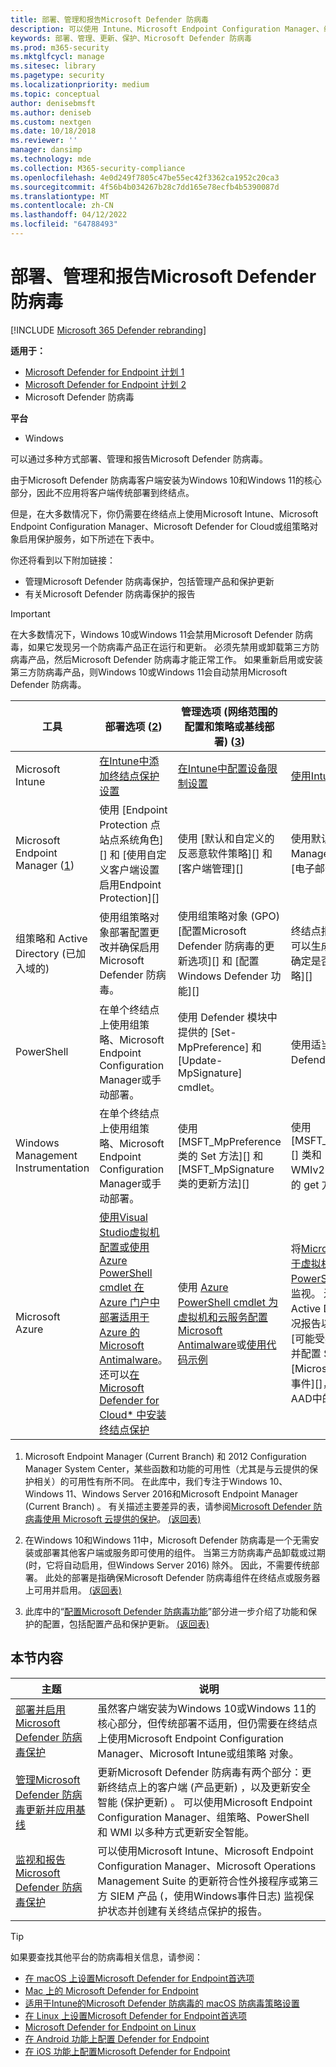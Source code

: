 ```yaml
---
title: 部署、管理和报告Microsoft Defender 防病毒
description: 可以使用 Intune、Microsoft Endpoint Configuration Manager、组策略、PowerShell 或 WMI 部署和管理Microsoft Defender 防病毒
keywords: 部署、管理、更新、保护、Microsoft Defender 防病毒
ms.prod: m365-security
ms.mktglfcycl: manage
ms.sitesec: library
ms.pagetype: security
ms.localizationpriority: medium
ms.topic: conceptual
author: denisebmsft
ms.author: deniseb
ms.custom: nextgen
ms.date: 10/18/2018
ms.reviewer: ''
manager: dansimp
ms.technology: mde
ms.collection: M365-security-compliance
ms.openlocfilehash: 4e0d249f7805c47be55ec42f3362ca1952c20ca3
ms.sourcegitcommit: 4f56b4b034267b28c7dd165e78ecfb4b5390087d
ms.translationtype: MT
ms.contentlocale: zh-CN
ms.lasthandoff: 04/12/2022
ms.locfileid: "64788493"
---
```

# <a name="deploy-manage-and-report-on-microsoft-defender-antivirus"></a>部署、管理和报告Microsoft Defender 防病毒

[!INCLUDE [Microsoft 365 Defender rebranding](../../includes/microsoft-defender.md)]


**适用于：**

- [Microsoft Defender for Endpoint 计划 1](https://go.microsoft.com/fwlink/p/?linkid=2154037)
- [Microsoft Defender for Endpoint 计划 2](https://go.microsoft.com/fwlink/p/?linkid=2154037)
- Microsoft Defender 防病毒 

**平台**
- Windows

可以通过多种方式部署、管理和报告Microsoft Defender 防病毒。

由于Microsoft Defender 防病毒客户端安装为Windows 10和Windows 11的核心部分，因此不应用将客户端传统部署到终结点。

但是，在大多数情况下，你仍需要在终结点上使用Microsoft Intune、Microsoft Endpoint Configuration Manager、Microsoft Defender for Cloud或组策略对象启用保护服务，如下所述在下表中。

你还将看到以下附加链接：

- 管理Microsoft Defender 防病毒保护，包括管理产品和保护更新
- 有关Microsoft Defender 防病毒保护的报告

> [!IMPORTANT]
> 在大多数情况下，Windows 10或Windows 11会禁用Microsoft Defender 防病毒，如果它发现另一个防病毒产品正在运行和更新。 必须先禁用或卸载第三方防病毒产品，然后Microsoft Defender 防病毒才能正常工作。 如果重新启用或安装第三方防病毒产品，则Windows 10或Windows 11会自动禁用Microsoft Defender 防病毒。

工具|部署选项 (<a href="#fn2" id="ref2">2</a>) |管理选项 (网络范围的配置和策略或基线部署)  ([3](#fn3)) |报告选项
---|---|---|---
Microsoft Intune|[在Intune中添加终结点保护设置](/intune/endpoint-protection-configure)|[在Intune中配置设备限制设置](/intune/device-restrictions-configure)| [使用Intune控制台管理设备](/intune/device-management)
Microsoft Endpoint Manager ([1](#fn1)) |使用 [Endpoint Protection 点站点系统角色][] 和 [使用自定义客户端设置启用Endpoint Protection][]|使用 [默认和自定义的反恶意软件策略][] 和 [客户端管理][]|使用默认 [Configuration Manager 监视工作区][] 和 [电子邮件警报][]
组策略和 Active Directory (已加入域的) |使用组策略对象部署配置更改并确保启用Microsoft Defender 防病毒。|使用组策略对象 (GPO) [配置Microsoft Defender 防病毒的更新选项][] 和 [配置 Windows Defender 功能][]|终结点报告不适用于组策略。 可以生成 [组策略的列表，以确定是否未应用任何设置或策略][]
PowerShell|在单个终结点上使用组策略、Microsoft Endpoint Configuration Manager或手动部署。|使用 Defender 模块中提供的 [Set-MpPreference] 和 [Update-MpSignature] cmdlet。|使用适当的 [Get- cmdlet 在 Defender 模块中可用][]
Windows Management Instrumentation|在单个终结点上使用组策略、Microsoft Endpoint Configuration Manager或手动部署。|使用 [MSFT_MpPreference 类的 Set 方法][] 和 [MSFT_MpSignature 类的更新方法][]|使用 [MSFT_MpComputerStatus][] 类和 [Windows Defender WMIv2 提供程序][] 中关联类的 get 方法
Microsoft Azure|[使用Visual Studio虚拟机配置或使用 Azure PowerShell cmdlet 在Azure 门户中部署适用于 Azure 的Microsoft Antimalware](/azure/security/azure-security-antimalware#antimalware-deployment-scenarios)。 还可以[在 Microsoft Defender for Cloud* 中安装终结点保护](/azure/security-center/security-center-install-endpoint-protection)|使用 [Azure PowerShell cmdlet 为虚拟机和云服务配置Microsoft Antimalware](/azure/security/azure-security-antimalware#enable-and-configure-antimalware-using-powershell-cmdlets)或[使用代码示例](https://gallery.technet.microsoft.com/Antimalware-For-Azure-5ce70efe)|将[Microsoft Antimalware用于虚拟机和云服务与Azure PowerShell cmdlet 一起](/azure/security/azure-security-antimalware#enable-and-configure-antimalware-using-powershell-cmdlets)启用监视。 还可以查看Azure Active Directory中的使用情况报告以确定可疑活动，包括[可能受感染的设备][] 报告，并配置 SIEM 工具以报告 [Microsoft Defender 防病毒 事件][]，并将该工具添加为AAD中的应用。

1. <span id="fn1" />Microsoft Endpoint Manager (Current Branch) 和 2012 Configuration Manager System Center，某些函数和功能的可用性（尤其是与云提供的保护相关）的可用性有所不同。 在此库中，我们专注于Windows 10、Windows 11、Windows Server 2016和Microsoft Endpoint Manager (Current Branch) 。 有关描述主要差异的表，请参阅[Microsoft Defender 防病毒使用 Microsoft 云提供的保护](cloud-protection-microsoft-defender-antivirus.md)。 [ (返回表) ](#ref2)

2. <span id="fn2" />在Windows 10和Windows 11中，Microsoft Defender 防病毒是一个无需安装或部署其他客户端或服务即可使用的组件。 当第三方防病毒产品卸载或过期 (时，它将自动启用，但Windows Server 2016) 除外。 因此，不需要传统部署。 此处的部署是指确保Microsoft Defender 防病毒组件在终结点或服务器上可用并启用。 [ (返回表) ](#ref2)

3. <span id="fn3" />此库中的“[配置Microsoft Defender 防病毒功能](configure-notifications-microsoft-defender-antivirus.md)”部分进一步介绍了功能和保护的配置，包括配置产品和保护更新。 [ (返回表) ](#ref2)

## <a name="in-this-section"></a>本节内容

主题 | 说明
---|---
[部署并启用Microsoft Defender 防病毒保护](deploy-microsoft-defender-antivirus.md) | 虽然客户端安装为Windows 10或Windows 11的核心部分，但传统部署不适用，但仍需要在终结点上使用Microsoft Endpoint Configuration Manager、Microsoft Intune或组策略 对象。
[管理Microsoft Defender 防病毒更新并应用基线](manage-updates-baselines-microsoft-defender-antivirus.md) | 更新Microsoft Defender 防病毒有两个部分：更新终结点上的客户端 (产品更新) ，以及更新安全智能 (保护更新) 。 可以使用Microsoft Endpoint Configuration Manager、组策略、PowerShell 和 WMI 以多种方式更新安全智能。
[监视和报告Microsoft Defender 防病毒保护](report-monitor-microsoft-defender-antivirus.md) | 可以使用Microsoft Intune、Microsoft Endpoint Configuration Manager、Microsoft Operations Management Suite 的更新符合性外接程序或第三方 SIEM 产品 (，使用Windows事件日志) 监视保护状态并创建有关终结点保护的报告。

> [!TIP]
> 如果要查找其他平台的防病毒相关信息，请参阅：
> - [在 macOS 上设置Microsoft Defender for Endpoint首选项](mac-preferences.md)
> - [Mac 上的 Microsoft Defender for Endpoint](microsoft-defender-endpoint-mac.md)
> - [适用于Intune的Microsoft Defender 防病毒的 macOS 防病毒策略设置](/mem/intune/protect/antivirus-microsoft-defender-settings-macos)
> - [在 Linux 上设置Microsoft Defender for Endpoint首选项](linux-preferences.md)
> - [Microsoft Defender for Endpoint on Linux](microsoft-defender-endpoint-linux.md)
> - [在 Android 功能上配置 Defender for Endpoint](android-configure.md)
> - [在 iOS 功能上配置Microsoft Defender for Endpoint](ios-configure-features.md)
    
